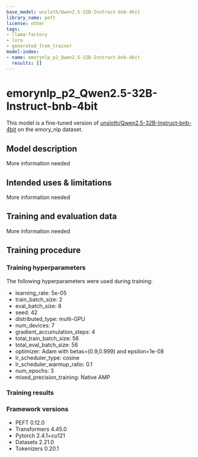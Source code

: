 ```yaml
---
base_model: unsloth/Qwen2.5-32B-Instruct-bnb-4bit
library_name: peft
license: other
tags:
- llama-factory
- lora
- generated_from_trainer
model-index:
- name: emorynlp_p2_Qwen2.5-32B-Instruct-bnb-4bit
  results: []
---
```


<!-- This model card has been generated automatically according to the information the Trainer had access to. You
should probably proofread and complete it, then remove this comment. -->

# emorynlp_p2_Qwen2.5-32B-Instruct-bnb-4bit

This model is a fine-tuned version of [unsloth/Qwen2.5-32B-Instruct-bnb-4bit](https://huggingface.co/unsloth/Qwen2.5-32B-Instruct-bnb-4bit) on the emory_nlp dataset.

## Model description

More information needed

## Intended uses & limitations

More information needed

## Training and evaluation data

More information needed

## Training procedure

### Training hyperparameters

The following hyperparameters were used during training:
- learning_rate: 5e-05
- train_batch_size: 2
- eval_batch_size: 8
- seed: 42
- distributed_type: multi-GPU
- num_devices: 7
- gradient_accumulation_steps: 4
- total_train_batch_size: 56
- total_eval_batch_size: 56
- optimizer: Adam with betas=(0.9,0.999) and epsilon=1e-08
- lr_scheduler_type: cosine
- lr_scheduler_warmup_ratio: 0.1
- num_epochs: 3
- mixed_precision_training: Native AMP

### Training results



### Framework versions

- PEFT 0.12.0
- Transformers 4.45.0
- Pytorch 2.4.1+cu121
- Datasets 2.21.0
- Tokenizers 0.20.1